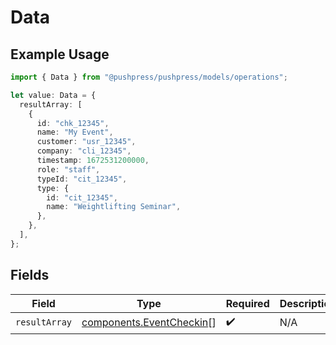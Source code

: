 # Data

## Example Usage

```typescript
import { Data } from "@pushpress/pushpress/models/operations";

let value: Data = {
  resultArray: [
    {
      id: "chk_12345",
      name: "My Event",
      customer: "usr_12345",
      company: "cli_12345",
      timestamp: 1672531200000,
      role: "staff",
      typeId: "cit_12345",
      type: {
        id: "cit_12345",
        name: "Weightlifting Seminar",
      },
    },
  ],
};
```

## Fields

| Field                                                                | Type                                                                 | Required                                                             | Description                                                          |
| -------------------------------------------------------------------- | -------------------------------------------------------------------- | -------------------------------------------------------------------- | -------------------------------------------------------------------- |
| `resultArray`                                                        | [components.EventCheckin](../../models/components/eventcheckin.md)[] | :heavy_check_mark:                                                   | N/A                                                                  |